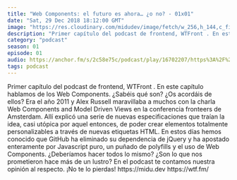 ```yaml
---
title: "Web Components: el futuro es ahora… ¿o no? - 01x01"
date: "Sat, 29 Dec 2018 18:12:00 GMT"
image: "https://res.cloudinary.com/midudev/image/fetch/w_256,h_144,c_fill,f_auto/https://d3t3ozftmdmh3i.cloudfront.net/staging/podcast_uploaded_episode/7340239/09f77d9ed1d2623a.jpeg"
description: "Primer capítulo del podcast de frontend, WTFront . En este capítulo hablamos de los Web Components. ¿Sabéis qué son? ¿Os acordáis de ellos? Era el año 2011 y Alex Russell maravilla"
category: "podcast"
season: 01
episode: 01
audio: https://anchor.fm/s/2c58e75c/podcast/play/16702207/https%3A%2F%2Fd3ctxlq1ktw2nl.cloudfront.net%2Fstaging%2F2020-6-17%2F90903084-44100-2-e5b94149a8b0bbe0.mp3
tags: podcast
---
```


<p>Primer capítulo del podcast de frontend, WTFront . En este capítulo hablamos de los Web Components. ¿Sabéis qué son? ¿Os acordáis de ellos? Era el año 2011 y Alex Russell maravillaba a muchos con la charla Web Components and Model Driven Views en la conferencia fronteers de Amsterdam. Allí explicó una serie de nuevas especificaciones que traían la idea, casi utópica por aquel entonces, de poder crear elementos totalmente personalizables a través de nuevas etiquetas HTML. En estos días hemos conocido que GitHub ha eliminado su dependencia de jQuery y ha apostado enteramente por Javascript puro, un puñado de polyfills y el uso de Web Components. ¿Deberíamos hacer todos lo mismo? ¿Son lo que nos prometieron hace más de un lustro? En el podcast te contamos nuestra opinión al respecto. ¡No te lo pierdas! https://midu.dev https://wtf.fm/</p>

